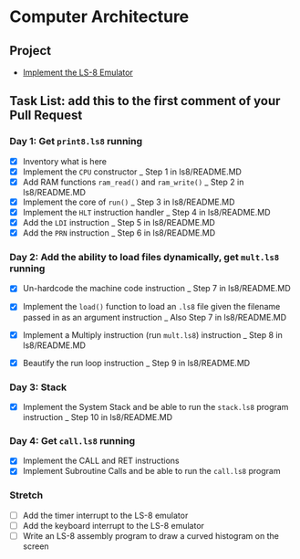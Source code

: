 # Computer Architecture

## Project

* [Implement the LS-8 Emulator](ls8/)

## Task List: add this to the first comment of your Pull Request

### Day 1: Get `print8.ls8` running

- [X] Inventory what is here
- [X] Implement the `CPU` constructor _ Step 1 in ls8/README.MD
- [X] Add RAM functions `ram_read()` and `ram_write()` _ Step 2 in ls8/README.MD
- [X] Implement the core of `run()` _ Step 3 in ls8/README.MD
- [X] Implement the `HLT` instruction handler _ Step 4 in ls8/README.MD
- [X] Add the `LDI` instruction _ Step 5 in ls8/README.MD
- [X] Add the `PRN` instruction _ Step 6 in ls8/README.MD

### Day 2: Add the ability to load files dynamically, get `mult.ls8` running

- [X] Un-hardcode the machine code instruction _ Step 7 in ls8/README.MD
- [X] Implement the `load()` function to load an `.ls8` file given the filename
      passed in as an argument instruction _ Also Step 7 in ls8/README.MD
- [X] Implement a Multiply instruction (run `mult.ls8`) instruction _ Step 8 in ls8/README.MD

- [X] Beautify the run loop instruction _ Step 9 in ls8/README.MD

### Day 3: Stack

- [X] Implement the System Stack and be able to run the `stack.ls8` program instruction _ Step 10 in ls8/README.MD

### Day 4: Get `call.ls8` running

- [X] Implement the CALL and RET instructions
- [X] Implement Subroutine Calls and be able to run the `call.ls8` program

### Stretch

- [ ] Add the timer interrupt to the LS-8 emulator
- [ ] Add the keyboard interrupt to the LS-8 emulator
- [ ] Write an LS-8 assembly program to draw a curved histogram on the screen
